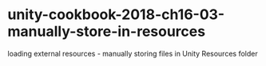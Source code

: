 # unity-cookbook-2018-ch16-03-manually-store-in-resources

loading external resources - manually storing files in Unity Resources folder
